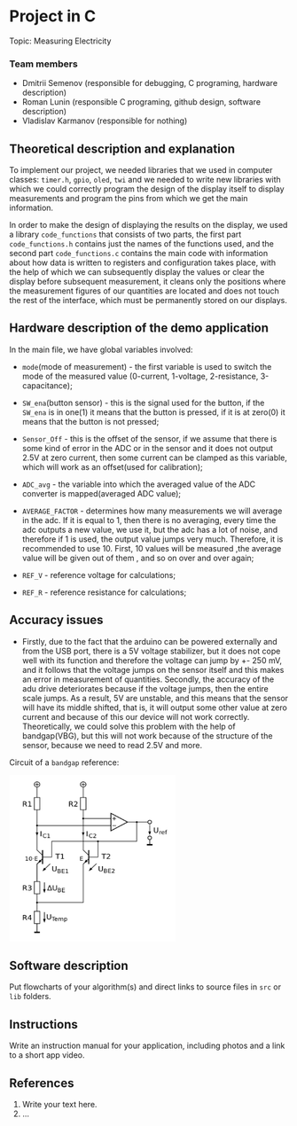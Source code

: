 # Project in C

Topic: Measuring Electricity

### Team members

* Dmitrii Semenov (responsible for debugging, C programing, hardware description)
* Roman Lunin (responsible C programing, github design, software description)
* Vladislav Karmanov (responsible for nothing)

## Theoretical description and explanation

To implement our project, we needed libraries that we used in computer classes: `timer.h`, `gpio`, `oled`, `twi` and we needed to write new libraries with which we could correctly program the design of the display itself to display measurements and program the pins from which we get the main information. 

In order to make the design of displaying the results on the display, we used a library `code_functions` that consists of two parts, the first part `code_functions.h` contains just the names of the functions used, and the second part `code_functions.c` contains the main code with information about how data is written to registers and configuration takes place, with the help of which we can subsequently display the values or clear the display before subsequent measurement, it cleans only the positions where the measurement figures of our quantities are located and does not touch the rest of the interface, which must be permanently stored on our displays.




## Hardware description of the demo application

In the main file, we have global variables involved: 
* `mode`(mode of measurement) - the first variable is used to switch the mode of the measured value (0-current,  1-voltage, 2-resistance, 3-capacitance);
* `SW_ena`(button sensor) - this is the signal used for the button, if the `SW_ena` is in one(1) it means that the button is pressed, if it is at zero(0) it means that the button is not pressed;
* `Sensor_Off` - this is the offset of the sensor, if we assume that there is some kind of error in the ADC or in the sensor and it does not output 2.5V at zero current, then some current can be clamped as this variable, which will work as an offset(used for calibration);
* `ADC_avg` - the variable into which the averaged value of the ADC converter is mapped(averaged ADC value);

* `AVERAGE_FACTOR` - determines how many measurements we will average in the adc. If it is equal to 1, then there is no averaging, every time the adc outputs a new value, we use it, but the adc has a lot of noise, and therefore if 1 is used, the output value jumps very much. Therefore, it is recommended to use 10. First, 10 values will be measured ,the average value will be given out of them , and so on over and over again;

* `REF_V` - reference voltage for calculations;
* `REF_R` - reference resistance for calculations;


## Accuracy issues

* Firstly, due to the fact that the arduino can be powered externally and from the USB port, there is a 5V voltage stabilizer, but it does not cope well with its function and therefore the voltage can jump by +- 250 mV, and it follows that the voltage jumps on the sensor itself and this makes an error in measurement of quantities. Secondly, the accuracy of the adu drive deteriorates because if the voltage jumps, then the entire scale jumps. As a result, 5V are unstable, and this means that the sensor will have its middle shifted, that is, it will output some other value at zero current and because of this our device will not work correctly. Theoretically, we could solve this problem with the help of bandgap(VBG), but this will not work because of the structure of the sensor, because we need to read 2.5V and more.

Circuit of a `bandgap` reference:

<img src="https://github.com/dmitrii-semenov/measuring_electricity/blob/main/pictures/Bandgap-reference.svg.png" width="300" height="300">

## Software description

Put flowcharts of your algorithm(s) and direct links to source files in `src` or `lib` folders.

## Instructions

Write an instruction manual for your application, including photos and a link to a short app video.

## References

1. Write your text here.
2. ...